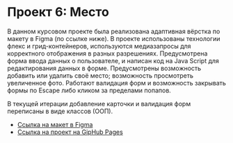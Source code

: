 # Проект 6: Место

В данном курсовом проекте была реализована адаптивная вёрстка по макету в Figma (по ссылке ниже).
В проекте использованы технологии флекс и грид-контейнеров, используются медиазапросы для корректного отображения в разных разрешениях.
Предусмотрена форма ввода данных о пользователе, и написан код на Java Script для редактирования данных в форме. Предусмотрены возможность добавить или удалить своё место; возможность просмотреть увеличенное фото.
Работают валидация форм и возможность закрывать формы по Escape либо кликом за пределами попапов.

В текущей итерации добавление карточки и валидация форм переписаны в виде классов (ООП).

* [Ссылка на макет в Figma](https://www.figma.com/file/nlYpT4VhFiwimn2YlncrcF/JavaScript.-Sprint-6)
* [Ссылка на проект на GipHub Pages](https://zzzebbra.github.io/mesto/index.html)




